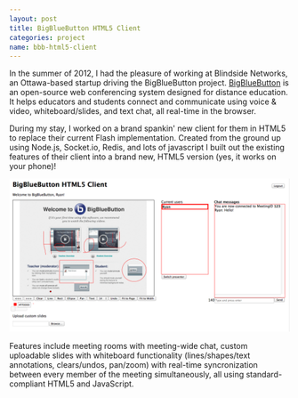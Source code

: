 ```yaml
---
layout: post
title: BigBlueButton HTML5 Client
categories: project
name: bbb-html5-client
---
```


In the summer of 2012, I had the pleasure of working at Blindside Networks, an Ottawa-based startup driving the BigBlueButton project. <a href="http://bigbluebutton.org" target="_blank">BigBlueButton</a> is an open-source web conferencing system designed for distance education. It helps educators and students connect and communicate using voice & video, whiteboard/slides, and text chat, all real-time in the browser.

During my stay, I worked on a brand spankin' new client for them in HTML5 to replace their current Flash implementation. Created from the ground up using Node.js, Socket.io, Redis, and lots of javascript I built out the existing features of their client into a brand new, HTML5 version (yes, it works on your phone)!

![BigBlueButton HTML5 Demo](/img/bbb-html5.png "BigBlueButton HTML5 Demo")

Features include meeting rooms with meeting-wide chat, custom uploadable slides with whiteboard functionality (lines/shapes/text annotations, clears/undos, pan/zoom) with real-time syncronization between every member of the meeting simultaneously, all using standard-compliant HTML5 and JavaScript.
